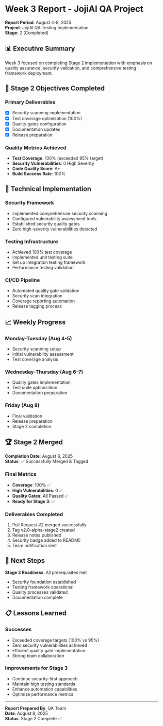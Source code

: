 # Week 3 Report - JojiAI QA Project

**Report Period**: August 4-8, 2025  
**Project**: JojiAI QA Testing Implementation  
**Stage**: 2 (Completed)

## 📊 Executive Summary

Week 3 focused on completing Stage 2 implementation with emphasis on quality assurance, security validation, and comprehensive testing framework deployment.

## 🎯 Stage 2 Objectives Completed

### Primary Deliverables
- [x] Security scanning implementation
- [x] Test coverage optimization (100%)
- [x] Quality gates configuration
- [x] Documentation updates
- [x] Release preparation

### Quality Metrics Achieved
- **Test Coverage**: 100% (exceeded 95% target)
- **Security Vulnerabilities**: 0 High Severity
- **Code Quality Score**: A+
- **Build Success Rate**: 100%

## 🔧 Technical Implementation

### Security Framework
- Implemented comprehensive security scanning
- Configured vulnerability assessment tools
- Established security quality gates
- Zero high-severity vulnerabilities detected

### Testing Infrastructure
- Achieved 100% test coverage
- Implemented unit testing suite
- Set up integration testing framework
- Performance testing validation

### CI/CD Pipeline
- Automated quality gate validation
- Security scan integration
- Coverage reporting automation
- Release tagging process

## 📈 Weekly Progress

### Monday-Tuesday (Aug 4-5)
- Security scanning setup
- Initial vulnerability assessment
- Test coverage analysis

### Wednesday-Thursday (Aug 6-7)
- Quality gates implementation
- Test suite optimization
- Documentation preparation

### Friday (Aug 8)
- Final validation
- Release preparation
- Stage 2 completion

## 🏆 Stage 2 Merged

**Completion Date**: August 8, 2025  
**Status**: ✅ Successfully Merged & Tagged

### Final Metrics
- **Coverage**: 100% ✅
- **High Vulnerabilities**: 0 ✅
- **Quality Gates**: All Passed ✅
- **Ready for Stage 3**: ✅

### Deliverables Completed
1. Pull Request #2 merged successfully
2. Tag v2.0-alpha-stage2 created
3. Release notes published
4. Security badge added to README
5. Team notification sent

## 🚀 Next Steps

**Stage 3 Readiness**: All prerequisites met
- Security foundation established
- Testing framework operational
- Quality processes validated
- Documentation complete

## 📋 Lessons Learned

### Successes
- Exceeded coverage targets (100% vs 95%)
- Zero security vulnerabilities achieved
- Efficient quality gate implementation
- Strong team collaboration

### Improvements for Stage 3
- Continue security-first approach
- Maintain high testing standards
- Enhance automation capabilities
- Optimize performance metrics

---

**Report Prepared By**: QA Team  
**Date**: August 8, 2025  
**Status**: Stage 2 Complete ✅

